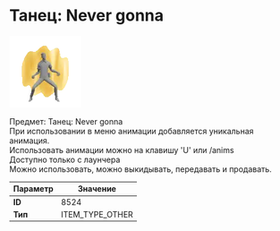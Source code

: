 # Танец: Never gonna

![Item Image](../img/8524.webp?raw=true)

Предмет: Танец: Never gonna<br>При использовании в меню анимации добавляется уникальная анимация.<br>Использовать анимации можно на клавишу 'U' или /anims<br>Доступно только с лаунчера<br>Можно использовать, можно выкидывать, передавать и продавать.


| Параметр | Значение |
|----------|----------|
| **ID** | 8524 |
| **Тип** | ITEM_TYPE_OTHER |

